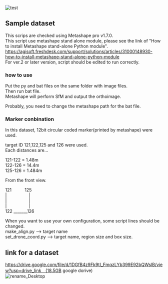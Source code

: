 ![test](https://user-images.githubusercontent.com/74333186/153982668-eebbc20c-86b3-4fa6-b9e6-03ea29afea20.gif)
## Sample dataset
This scrips are checked using Metashape pro v1.7.0.<br>
This script use metashape stand alone module, please see the link of "How to install Metashape stand-alone Python module".<br>
https://agisoft.freshdesk.com/support/solutions/articles/31000148930-how-to-install-metashape-stand-alone-python-module<br>
For ver.2 or later version, script should be edited to run correctly.<br>

### how to use
Put the py and bat files on the same folder with image files.<br>
Then run bat file.<br>
Metashape will perform SfM and output the orthoimage. <br>

Probably, you need to change the metashape path for the bat file.

### Marker conbination
In this dataset, 12bit circular coded marker(printed by metashape) were used.<br>

target ID 121,122,125 and 126 were used.<br>
Each distances are...<br>

121-122 = 1.48m<br>
122-126 = 14.4m<br>
125-126 = 1.484m<br>


From the front view.<br>

121&emsp;&emsp;&emsp;125<br>
|&emsp;&emsp;&emsp;&emsp;&emsp;|<br>
|&emsp;&emsp;&emsp;&emsp;&emsp;|<br>
|&emsp;&emsp;&emsp;&emsp;&emsp;|<br>
122 _______126<br>

When you want to use your own configuration, some script lines should be changed.<br>
make_align.py --> target name<br>
set_drone_coord.py --> target name, region size and box size.<br>

## link for a dataset
https://drive.google.com/file/d/1DGfB4z9Fk9tI_FmqzLYb399E92bQWslB/view?usp=drive_link　(18.5GB google dorive)<br>
![rename_Desktop](https://github.com/user-attachments/assets/67c53041-a0ba-4f44-b30b-a058f73a2752)
